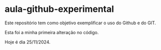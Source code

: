 # aula-github-experimental

Este repositório tem como objetivo exemplificar o uso do Github e do GIT.

Esta foi a minha primeira alteração no código.

Hoje é dia 25/11/2024.